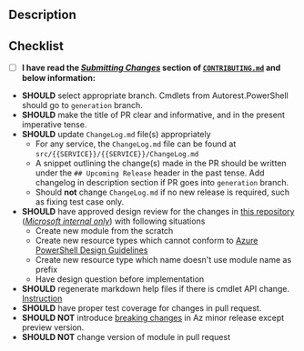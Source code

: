 <!-- DO NOT DELETE THIS TEMPLATE -->

## Description

<!-- Please add a brief description of the changes made in this PR -->

## Checklist

- [ ] **I have read the [_Submitting Changes_](../blob/main/CONTRIBUTING.md#submitting-changes) section of [`CONTRIBUTING.md`](../blob/main/CONTRIBUTING.md) and below information:**

* **SHOULD** select appropriate branch. Cmdlets from Autorest.PowerShell should go to `generation` branch. 
* **SHOULD** make the title of PR clear and informative, and in the present imperative tense. 
* **SHOULD** update `ChangeLog.md` file(s) appropriately
    * For any service, the `ChangeLog.md` file can be found at `src/{{SERVICE}}/{{SERVICE}}/ChangeLog.md`
    * A snippet outlining the change(s) made in the PR should be written under the `## Upcoming Release` header in the past tense. Add changelog in description section if PR goes into `generation` branch.
    * Should **not** change `ChangeLog.md` if no new release is required, such as fixing test case only.
* **SHOULD** have approved design review for the changes in [this repository](https://github.com/Azure/azure-powershell-cmdlet-review-pr) ([_Microsoft internal only_](../blob/main/CONTRIBUTING.md#onboarding)) with following situations
    * Create new module from the scratch
    * Create new resource types which cannot conform to [Azure PowerShell Design Guidelines](../blob/main/documentation/development-docs/design-guidelines)
    * Create new resource type which name doesn't use module name as prefix
    * Have design question before implementation
* **SHOULD** regenerate markdown help files if there is cmdlet API change. [Instruction](../blob/main/documentation/development-docs/help-generation.md#updating-all-markdown-files-in-a-module)
* **SHOULD** have proper test coverage for changes in pull request.
* **SHOULD NOT** introduce [breaking changes](../blob/main/documentation/breaking-changes/breaking-changes-definition.md) in Az minor release except preview version.
* **SHOULD NOT** change version of module in pull request

